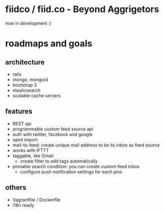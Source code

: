 # fiidco / fiid.co - Beyond Aggrigetors
now in development :)

# roadmaps and goals

## architecture
- rails 
- mongo, mongoid
- bootstrap 3
- elasticsearch
- scalable cache servers

## features
- REST api
- programmable custom feed source api
- auth with twitter, facebook and google
- opml import
- mail-to-feed: create unique mail address to be its inbox as feed source 
- works with IFTTT
- taggable, like Gmail
  - create filter to add tags automatically
- pinnable search condition: you can create custom feed inbox
  - configure push notification settings for each pins 

## others
- Vagrantfile / Dockerfile
- i18n ready


